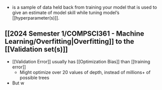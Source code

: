 - is a sample of data held back from training your model that is used to give an estimate of model skill while tuning model’s [[hyperparameter(s)]].

## [[2024 Semester 1/COMPSCI361 - Machine Learning/Overfitting|Overfitting]] to the [[Validation set(s)]]
- [[Validation Error]] usually has [[Optimization Bias]] than [[training error]]
	- Might optimize over 20 values of depth, instead of millions+ of possible trees
- But w